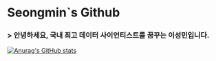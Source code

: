 # Seongmin`s Github

### > 안녕하세요, 국내 최고 데이터 사이언티스트를 꿈꾸는 **이성민**입니다.


[![Anurag's GitHub stats](https://github-readme-stats.vercel.app/api?username=SeongminLee812&show_icons=true&theme=cobalt)](https://github.com/SeongminLee812/github-readme-stats)

